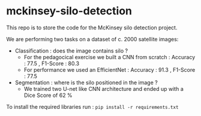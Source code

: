# mckinsey-silo-detection

This repo is to store the code for the McKinsey silo detection project.

We are performing two tasks on a dataset of c. 2000 satellite images:
- Classification : does the image contains silo ? 
    - For the pedagocical exercise we built a CNN from scratch : Accuracy : 77.5 , F1-Score : 80.3
    - For performance we used an EfficientNet : Accuracy : 91.3 , F1-Score : 77.5
- Segmentation : where is the silo positioned in the image ? 
    - We trained two U-net like CNN architecture and ended up with a Dice Score of 62 %


To install the required libraries run :
`pip install -r requirements.txt`

